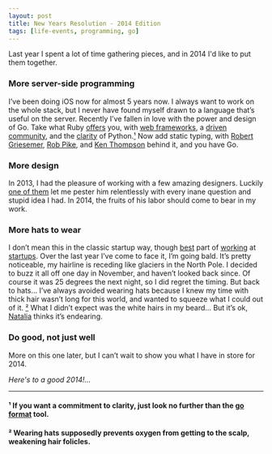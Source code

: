 ```yaml
---
layout: post
title: New Years Resolution - 2014 Edition
tags: [life-events, programming, go]
---
```


Last year I spent a lot of time gathering pieces, and in 2014 I'd like to put them together.

### More server-side programming

I’ve been doing iOS now for almost 5 years now. I always want to work on the whole stack, but I never have found myself drawn to a language that’s useful on the server. Recently I’ve fallen in love with the power and design of Go. Take what Ruby [offers](http://rubyonrails.org) you, with [web frameworks](http://www.sinatrarb.com), a [driven community](https://groups.google.com/forum/#!forum/golang-nuts), and the [clarity](https://blog.startifact.com/posts/older/what-is-pythonic.html) of Python.<a href="#-if-you-want-a-commitment-to-clarity-just-look-no-further-than-the-go-format-tool">¹</a> Now add static typing, with [Robert Griesemer](https://research.google.com/pubs/author96.html), [Rob Pike](https://en.wikipedia.org/wiki/Rob_Pike), and [Ken Thompson](https://en.wikipedia.org/wiki/Ken_Thompson) behind it, and you have Go.

### More design

In 2013, I had the pleasure of working with a few amazing designers. Luckily [one of them](http://www.iamtimhoover.com) let me pester him relentlessly with every inane question and stupid idea I had. In 2014, the fruits of his labor should come to bear in my work.

### More hats to wear

I don’t mean this in the classic startup way, though [best](https://betaworks.com) part of [working](https://donenotdone.com) at [startups](http://get.viggle.com). Over the last year I’ve come to face it, I’m going bald. It’s pretty noticeable, my hairline is receding like glaciers in the North Pole. I decided to buzz it all off one day in November, and haven’t looked back since. Of course it was 25 degrees the next night, so I did regret the timing. But back to hats… I’ve always avoided wearing hats because I knew my time with thick hair wasn’t long for this world, and wanted to squeeze what I could out of it. <a href="#-wearing-hats-supposedly-prevents-oxygen-from-getting-to-the-scalp-weakening-hair-folicles">²</a> What I didn’t expect was the white hairs in my beard… But it’s ok, [Natalia](https://www.metaprogrammed.com) thinks it’s endearing.

### Do good, not just well

More on this one later, but I can’t wait to show you what I have in store for 2014.

*Here's to a good 2014!…*

---
#### ¹ If you want a commitment to clarity, just look no further than the [go format](https://golang.org/cmd/gofmt/) tool.

#### ² Wearing hats supposedly prevents oxygen from getting to the scalp, weakening hair folicles.


